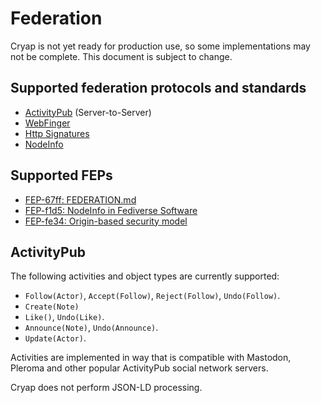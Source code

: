 # Federation
Cryap is not yet ready for production use, so some implementations may not be complete. This document is subject to change.
## Supported federation protocols and standards
- [ActivityPub](https://www.w3.org/TR/activitypub) (Server-to-Server)
- [WebFinger](https://webfinger.net)
- [Http Signatures](https://datatracker.ietf.org/doc/html/draft-cavage-http-signatures)
- [NodeInfo](https://nodeinfo.diaspora.softwares)

## Supported FEPs
- [FEP-67ff: FEDERATION.md](https://codeberg.org/fediverse/fep/src/branch/main/fep/67ff/fep-67ff.md)
- [FEP-f1d5: NodeInfo in Fediverse Software](https://codeberg.org/fediverse/fep/src/branch/main/fep/f1d5/fep-f1d5.md)
- [FEP-fe34: Origin-based security model](https://codeberg.org/fediverse/fep/src/branch/main/fep/fe34/fep-fe34.md)

## ActivityPub
The following activities and object types are currently supported:
- `Follow(Actor)`, `Accept(Follow)`, `Reject(Follow)`, `Undo(Follow)`.
- `Create(Note)`
- `Like()`, `Undo(Like)`.
- `Announce(Note)`, `Undo(Announce)`.
- `Update(Actor)`.

Activities are implemented in way that is compatible with Mastodon, Pleroma and other popular ActivityPub social network servers.

Cryap does not perform JSON-LD processing.
